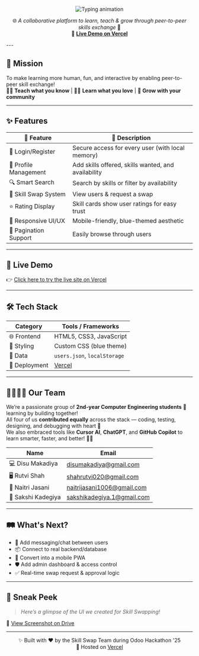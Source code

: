 <p align="center">
  <img src="https://readme-typing-svg.herokuapp.com?font=Fira+Code&size=24&duration=3000&pause=800&color=00FFFF&center=true&vCenter=true&width=600&lines=💡+Skill+Swap+Platform+🤝" alt="Typing animation" />
</p>

<div align="center">

🌐 *A collaborative platform to learn, teach & grow through peer-to-peer skills exchange* 🌱  
🚀 [**Live Demo on Vercel**](https://odoohackathon-skillswap.vercel.app/)

</div>
---

## 🎯 Mission

To make learning more human, fun, and interactive by enabling peer-to-peer skill exchange!  
🧑‍🏫 **Teach what you know** | 🧑‍🎓 **Learn what you love** | 🤝 **Grow with your community**

---

## ✨ Features

| 🚀 Feature              | 💬 Description |
|------------------------|----------------|
| 🔐 Login/Register      | Secure access for every user (with local memory) |
| 👤 Profile Management   | Add skills offered, skills wanted, and availability |
| 🔍 Smart Search         | Search by skills or filter by availability |
| 🔁 Skill Swap System    | View users & request a swap |
| ⭐ Rating Display       | Skill cards show user ratings for easy trust |
| 📱 Responsive UI/UX     | Mobile-friendly, blue-themed aesthetic |
| 🔢 Pagination Support   | Easily browse through users |

---

## 🚀 Live Demo

👉 [Click here to try the live site on Vercel](https://odoohackathon-skillswap.vercel.app/)

---

## 🛠️ Tech Stack

| Category      | Tools / Frameworks |
|---------------|---------------------|
| 🌐 Frontend   | HTML5, CSS3, JavaScript |
| 🎨 Styling    | Custom CSS (blue theme) |
| 🧠 Data       | `users.json`, `localStorage` |
| 🚀 Deployment | [Vercel](https://vercel.com/) |

---

## 👨‍👩‍👧‍👦 Our Team

We’re a passionate group of **2nd-year Computer Engineering students** 🧠 learning by building together!  
All four of us **contributed equally** across the stack — coding, testing, designing, and debugging with heart 💙  
We also embraced tools like **Cursor AI**, **ChatGPT**, and **GitHub Copilot** to learn smarter, faster, and better! 🤖✨

| Name               | Email                          |
|--------------------|---------------------------------|
| 💻 Disu Makadiya   | disumakadiya@gmail.com         |
| 🖥️ Rutvi Shah      | shahrutvi020@gmail.com         |
| 🎨 Naitri Jasani   | naitrijasani1006@gmail.com     |
| 📣 Sakshi Kadegiya | sakshikadegiya.1@gmail.com     |

---

## 🛤️ What's Next?

- 💬 Add messaging/chat between users  
- 📦 Connect to real backend/database  
- 📱 Convert into a mobile PWA  
- 🛡️ Add admin dashboard & access control  
- ✅ Real-time swap request & approval logic

---

## 📸 Sneak Peek

> *Here’s a glimpse of the UI we created for Skill Swapping!*

📂 [View Screenshot on Drive](https://drive.google.com/file/d/1Rus_w4fZFkXDd3c65fGXxuxx6Zb8AmEx/view?usp=drive_link)

---

<div align="center">

✨ Built with ❤️ by the Skill Swap Team during Odoo Hackathon '25  
🚀 Hosted on [Vercel](https://odoohackathon-skillswap.vercel.app/)

</div>
